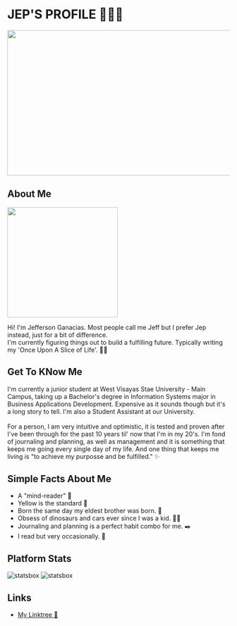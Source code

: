 <h1> JEP'S PROFILE 🧚🏻‍♂️ </h1>

<img src="https://images.pexels.com/photos/247600/pexels-photo-247600.jpeg?auto=compress&cs=tinysrgb&w=1260&h=750&dpr=1" width="1500" height="330">

<h2> About Me </h2>

<div >
<img src="https://scontent.fceb2-1.fna.fbcdn.net/v/t39.30808-6/381684429_1691347238015083_6464551333504515651_n.jpg?_nc_cat=103&ccb=1-7&_nc_sid=a5f93a&_nc_eui2=AeF9wkciO_qmzhm74zjvT8kB1kIFYyxBIePWQgVjLEEh42Q1V8lr3_2r0WN9vhdR8J8LEeqxwVKmXFB8aurVcAxR&_nc_ohc=2sWvNekZ0dIQ7kNvgEBP-5k&_nc_ht=scontent.fceb2-1.fna&oh=00_AYDMO4JcQyV6IgwSe44-c5SedK2IAzpcL93ejFlw0M4opw&oe=66D2D110" width="250" height="250">
</div>

  <p> 
      Hi! I'm Jefferson Ganacias. Most people call me Jeff but I prefer Jep instead, just for a bit of difference. <br>
      I'm currently figuring things out to build a fulfilling future. Typically writing my 'Once Upon A Slice of Life'. 🙌🏻
  </p>
  
<h2> Get To KNow Me </h2>

  <p>
      I'm  currently a junior student at West Visayas Stae University -  Main Campus, taking up a Bachelor's degree in Information Systems major in Business Applications Development.
      Expensive as it sounds though but it's a long story to tell. I'm also a Student Assistant at our University. <br>
      <br> For a person, I am very intuitive and optimistic, it is tested and proven after I've been through for the past 10 years til' now that I'm in my 20's.
      I'm fond of journaling and planning, as well as management and it is something that keeps me going every single day of my life.
      And one thing that keeps me living is "to achieve my purposse and be fulfilled." ✨
  </p>
  
<h2> Simple Facts About Me </h2>

  <p>
      <ul>
          <li> A "mind-reader" 🧠 </li>
          <li> Yellow is the standard 💛 </li>
          <li> Born the same day my eldest brother was born. 🤯 </li>
          <li> Obsess of dinosaurs and cars ever since I was a kid. 🦕🚗 </li>
          <li> Journaling and planning is a perfect habit combo for me. ✒️ </li>
          <li> I read but very occasionally. 📙 </li>
      </ul>
  </p>

<h2> Platform Stats </h2>

  ![statsbox](https://github-readme-stats.vercel.app/api?username=jaepnee&show_icons=true&theme=gruvbox)
  ![statsbox](https://streak-stats.demolab.com?user=ForrestKnight&theme=gruvbox&border_radius=4.5)

<h2> Links </h2>
   <ul>
     <li>
      <a href="https://linktr.ee/jaepnee?fbclid=IwY2xjawE57_xleHRuA2FlbQIxMAABHfmOnDsL59p-PsG2vEnxZLSY2f8Hi9Wn7hwACD-5tJ5-VZSQs7MoK1jMdA_aem_RLYxho6Ad2c5XdNkggl2ww"> My Linktree 
    📱</a>
     </li>
   <ul>

  

